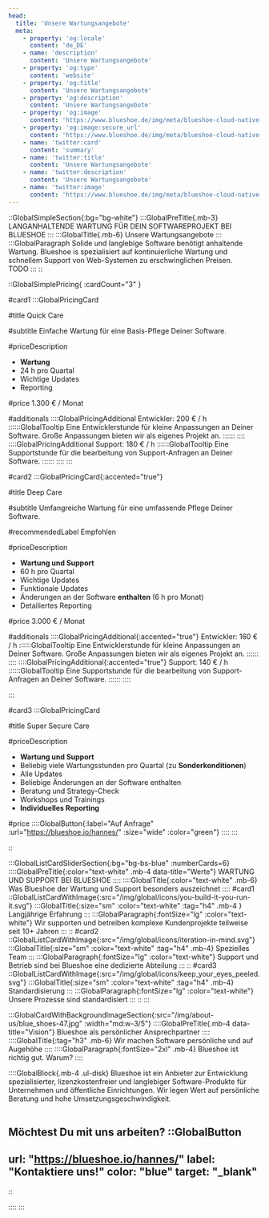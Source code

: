```yaml
---
head:
  title: 'Unsere Wartungsangebote'
  meta:
    - property: 'og:locale'
      content: 'de_DE'
    - name: 'description'
      content: 'Unsere Wartungsangebote'
    - property: 'og:type'
      content: 'website'
    - property: 'og:title'
      content: 'Unsere Wartungsangebote'
    - property: 'og:description'
      content: 'Unsere Wartungsangebote'
    - property: 'og:image'
      content: 'https://www.blueshoe.de/img/meta/blueshoe-cloud-native-devlopment.png'
    - property: 'og:image:secure_url'
      content: 'https://www.blueshoe.de/img/meta/blueshoe-cloud-native-devlopment.png'
    - name: 'twitter:card'
      content: 'summary'
    - name: 'twitter:title'
      content: 'Unsere Wartungsangebote'
    - name: 'twitter:description'
      content: 'Unsere Wartungsangebote'
    - name: 'twitter:image'
      content: 'https://www.blueshoe.de/img/meta/blueshoe-cloud-native-devlopment.png'
---
```


::GlobalSimpleSection{:bg="bg-white"}
:::GlobalPreTitle{.mb-3}
LANGANHALTENDE WARTUNG FÜR DEIN SOFTWAREPROJEKT BEI BLUESHOE
:::
:::GlobalTitle{.mb-6}
Unsere Wartungsangebote
:::
:::GlobalParagraph
Solide und langlebige Software benötigt anhaltende Wartung. Blueshoe is spezialisiert auf kontinuierliche Wartung und schnellem Support von Web-Systemen zu erschwinglichen Preisen.
<br/>
TODO
:::
::

::GlobalSimplePricing{ :cardCount="3" }

#card1
:::GlobalPricingCard

#title
Quick Care

#subtitle
Einfache Wartung für eine Basis-Pflege Deiner Software.

#priceDescription
- **Wartung**
- 24 h pro Quartal
- Wichtige Updates
- Reporting

#price
1.300 € / Monat

#additionals
::::GlobalPricingAdditional
Entwickler: 200 € / h
::::::GlobalTooltip
Eine Entwicklerstunde für kleine Anpassungen an Deiner Software. Große Anpassungen bieten wir als eigenes Projekt an.
::::::
::::
::::GlobalPricingAdditional
Support: 180 € / h
::::::GlobalTooltip
Eine Supportstunde für die bearbeitung von Support-Anfragen an Deiner Software.
::::::
::::
:::

#card2
:::GlobalPricingCard{:accented="true"}

#title
Deep Care

#subtitle
Umfangreiche Wartung für eine umfassende Pflege Deiner Software.

#recommendedLabel
Empfohlen

#priceDescription
- **Wartung und Support**
- 60 h pro Quartal
- Wichtige Updates
- Funktionale Updates
- Änderungen an der Software **enthalten** (6 h pro Monat)
- Detailiertes Reporting

#price
3.000 € / Monat

#additionals
::::GlobalPricingAdditional{:accented="true"}
Entwickler: 160 € / h
::::::GlobalTooltip
Eine Entwicklerstunde für kleine Anpassungen an Deiner Software. Große Anpassungen bieten wir als eigenes Projekt an.
::::::
::::
::::GlobalPricingAdditional{:accented="true"}
Support: 140 € / h
::::::GlobalTooltip
Eine Supportstunde für die bearbeitung von Support-Anfragen an Deiner Software.
::::::
::::


:::

#card3
:::GlobalPricingCard

#title
Super Secure Care

#priceDescription
- **Wartung und Support**
- Beliebig viele Wartungsstunden pro Quartal (zu **Sonderkonditionen**)
- Alle Updates
- Beliebige Änderungen an der Software enthalten
- Beratung und Strategy-Check
- Workshops und Trainings
- **Individuelles Reporting**

#price
::::GlobalButton{:label="Auf Anfrage" :url="https://blueshoe.io/hannes/"  :size="wide" :color="green"}
::::
:::

::

<!--- Was ist enthalten --->
:::GlobalListCardSliderSection{:bg="bg-bs-blue" :numberCards=6}
::::GlobalPreTitle{:color="text-white" .mb-4 data-title="Werte"}
WARTUNG UND SUPPORT BEI BLUESHOE
::::
::::GlobalTitle{:color="text-white" .mb-6}
Was Blueshoe der Wartung und Support besonders auszeichnet
::::
#card1
::GlobalListCardWithImage{:src="/img/global/icons/you-build-it-you-run-it.svg"}
:::GlobalTitle{:size="sm" :color="text-white" :tag="h4" .mb-4 }
Langjährige Erfahrung
:::
:::GlobalParagraph{:fontSize="lg"  :color="text-white"}
Wir supporten und betreiben komplexe Kundenprojekte teilweise seit 10+ Jahren
:::
::
#card2
::GlobalListCardWithImage{:src="/img/global/icons/iteration-in-mind.svg"}
:::GlobalTitle{:size="sm" :color="text-white" :tag="h4" .mb-4}
Spezielles Team
:::
:::GlobalParagraph{:fontSize="lg"  :color="text-white"}
Support und Betrieb sind bei Blueshoe eine dedizierte Abteilung
:::
::
#card3
::GlobalListCardWithImage{:src="/img/global/icons/keep_your_eyes_peeled.svg"}
:::GlobalTitle{:size="sm" :color="text-white" :tag="h4" .mb-4}
Standardisierung
:::
:::GlobalParagraph{:fontSize="lg"  :color="text-white"}
Unsere Prozesse sind standardisiert
:::
::
:::

<!--- persönlicher Kontakt --->
:::GlobalCardWithBackgroundImageSection{:src="/img/about-us/blue_shoes-47.jpg" :width="md:w-3/5"}
::::GlobalPreTitle{.mb-4 data-title="Vision"}
Blueshoe als persönlicher Ansprechpartner
::::
::::GlobalTitle{:tag="h3" .mb-6}
Wir machen Software persönliche und auf Augehöhe
::::
::::GlobalParagraph{:fontSize="2xl" .mb-4}
Blueshoe ist richtig gut. Warum?
::::

::::GlobalBlock{.mb-4 .ul-disk}
Blueshoe ist ein Anbieter zur Entwicklung spezialisierter, lizenzkostenfreier und langlebiger Software-Produkte für Unternehmen und öffentliche Einrichtungen. Wir legen Wert auf persönliche Beratung und hohe Umsetzungsgeschwindigkeit.
<br/><br/>

Möchtest Du mit uns arbeiten?
::GlobalButton
---
url: "https://blueshoe.io/hannes/" 
label: "Kontaktiere uns!" 
color: "blue"
target: "_blank"
---
::

::::
:::